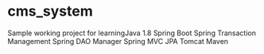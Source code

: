 # cms_system
Sample working project for learningJava 1.8 Spring Boot Spring Transaction Management Spring DAO Manager  Spring MVC JPA Tomcat Maven 
